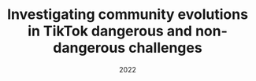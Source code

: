 ---
title: 'Investigating community evolutions in TikTok dangerous and non-dangerous challenges'
collection: publications
permalink: /publication/2022-Journal of Information Science-Investigating-community.md
excerpt: 'G. Bonifazi, S. Cecchini, E. Corradini, L. Giuliani, D. Ursino, L. Virgili'
date: 2022
venue: 'Journal of Information Science'
link: 'https://doi.org/10.1177/01655515221116519'
location: 'Department of Information Engineering, DII), Polytechnic University of Marche, Italy'
---